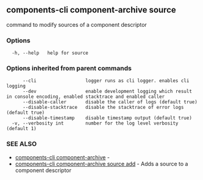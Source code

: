 ## components-cli component-archive source

command to modify sources of a component descriptor

### Options

```
  -h, --help   help for source
```

### Options inherited from parent commands

```
      --cli                  logger runs as cli logger. enables cli logging
      --dev                  enable development logging which result in console encoding, enabled stacktrace and enabled caller
      --disable-caller       disable the caller of logs (default true)
      --disable-stacktrace   disable the stacktrace of error logs (default true)
      --disable-timestamp    disable timestamp output (default true)
  -v, --verbosity int        number for the log level verbosity (default 1)
```

### SEE ALSO

* [components-cli component-archive](components-cli_component-archive.md)	 - 
* [components-cli component-archive source add](components-cli_component-archive_source_add.md)	 - Adds a source to a component descriptor

